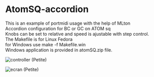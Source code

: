 # AtomSQ-accordion<br>
This is an example of portmidi usage with the help of MLton<br>
Accordion configuration for BC or GC on ATOM sq<br>
Knobs can be set to relative and speed is ajustable with step control. <br>
The Makefile is for Linux Fedora<br>
for Windows use make -f Makefile.win<br>
Windows application is provided in atomSQ.zip file.


![controller (Petite)](https://github.com/user-attachments/assets/d524c26e-2b67-45ff-8418-ca77dbc1812b)


![ecran (Petite)](https://github.com/user-attachments/assets/36e2868f-0b70-48c6-ab56-1c504d5d3335)

